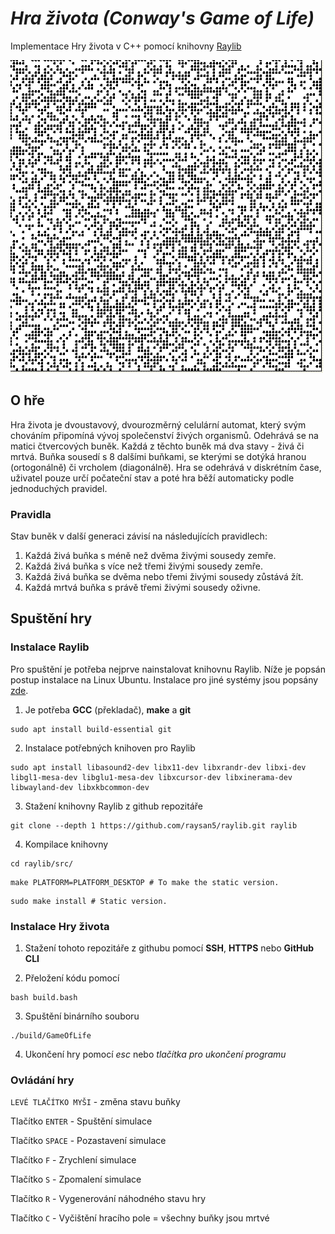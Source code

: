 # *Hra života (Conway's Game of Life)*
Implementace Hry života v C++ pomocí knihovny [Raylib](https://www.raylib.com/)

![Ukázka hry života](assets/Conway.gif)

## **O hře**
Hra života je dvoustavový, dvourozměrný celulární automat, který svým chováním připomíná vývoj společenství živých organismů. 
Odehrává se na matici čtvercových buněk. Každá z těchto buněk má dva stavy - živá či mrtvá. Buňka sousedí s 8 dalšími buňkami, 
se kterými se dotýká hranou (ortogonálně) či vrcholem (diagonálně). Hra se odehrává v diskrétním čase, uživatel pouze určí počateční stav
a poté hra běží automaticky podle jednoduchých pravidel.

### **Pravidla**    
Stav buněk v další generaci závisí na následujících pravidlech:
1. Každá živá buňka s méně než dvěma živými sousedy zemře.
2. Každá živá buňka s více než třemi živými sousedy zemře.
3. Každá živá buňka se dvěma nebo třemi živými sousedy zůstává žít.
4. Každá mrtvá buňka s právě třemi živými sousedy oživne.

## **Spuštění hry**

### **Instalace Raylib**
Pro spuštění je potřeba nejprve nainstalovat knihovnu Raylib. Níže je popsán postup instalace na Linux Ubuntu. Instalace pro jiné systémy jsou popsány [zde](https://github.com/raysan5/raylib).

1. Je potřeba **GCC** (překladač), **make** a **git** 
```
sudo apt install build-essential git
```

2. Instalace potřebných knihoven pro Raylib
```
sudo apt install libasound2-dev libx11-dev libxrandr-dev libxi-dev libgl1-mesa-dev libglu1-mesa-dev libxcursor-dev libxinerama-dev libwayland-dev libxkbcommon-dev
```

3. Stažení knihovny Raylib z github repozitáře
```
git clone --depth 1 https://github.com/raysan5/raylib.git raylib
```

4. Kompilace knihovny
```
cd raylib/src/
```
```
make PLATFORM=PLATFORM_DESKTOP # To make the static version.
```
```
sudo make install # Static version.
```

### Instalace Hry života

1. Stažení tohoto repozitáře z githubu pomocí **SSH**, **HTTPS** nebo **GitHub CLI**

2. Přeložení kódu pomocí
```
bash build.bash
```

3. Spuštění binárního souboru 
```
./build/GameOfLife 
```

4. Ukončení hry pomocí *esc* nebo *tlačítka pro ukončení programu*


### Ovládání hry

`LEVÉ TLAČÍTKO MYŠI` - změna stavu buňky

Tlačítko `ENTER` - Spuštění simulace

Tlačítko `SPACE` - Pozastavení simulace

Tlačítko `F` - Zrychlení simulace

Tlačítko `S` - Zpomalení simulace
 
Tlačítko `R` - Vygenerování náhodného stavu hry

Tlačítko `C` - Vyčištění hracího pole = všechny buňky jsou mrtvé
